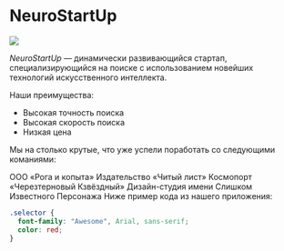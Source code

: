 # NeuroStartUp

![](https://netology-code.github.io/git-homeworks/introduction/assets/logo.png)

*NeuroStartUp* — динамически развивающийся стартап, специализирующийся на поиске с использованием 
 новейших технологий искусственного интеллекта.

Наши преимущества:
* Высокая точность поиска
* Высокая скорость поиска
* Низкая цена

Мы на столько крутые, что уже успели поработать со следующими команиями:

ООО «Рога и копыта»
 Издательство «Читый лист»
 Космопорт «Черезтерновый Кзвёздный»
 Дизайн-студия имени Слишком Известного Персонажа
 Ниже пример кода из нашего приложения:
```css
.selector {
  font-family: "Awesome", Arial, sans-serif;
  color: red;
}
```